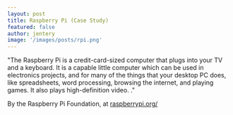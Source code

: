 ```yaml
---
layout: post
title: Raspberry Pi (Case Study)  
featured: false
author: jentery
image: '/images/posts/rpi.png'
---
```


"The Raspberry Pi is a credit-card-sized computer that plugs into your TV and a keyboard. It is a capable little computer which can be used in electronics projects, and for many of the things that your desktop PC does, like spreadsheets, word processing, browsing the internet, and playing games. It also plays high-definition video. ."

By the Raspberry Pi Foundation, at [raspberrypi.org/](https://www.raspberrypi.org/)
